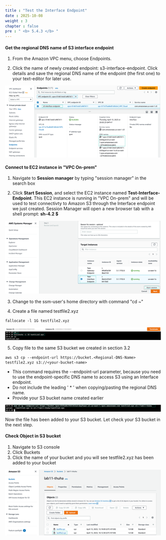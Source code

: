 ```yaml
---
title : "Test the Interface Endpoint"
date : 2025-10-08
weight : 3
chapter : false
pre : " <b> 5.4.3 </b> "
---
```


#### Get the regional DNS name of S3 interface endpoint
1. From the Amazon VPC menu, choose Endpoints.

2. Click the name of newly created endpoint: s3-interface-endpoint. Click details and save the regional DNS name of the endpoint (the first one) to your text-editor for later use. 

![dns name](/images/5-Workshop/5.4-S3-onprem/dns.png)


#### Connect to EC2 instance in "VPC On-prem"

1. Navigate to **Session manager** by typing "session manager" in the search box 

2. Click **Start Session**, and select the EC2 instance named **Test-Interface-Endpoint**. This EC2 instance is running in "VPC On-prem" and will be used to test connectivty to Amazon S3 through the Interface endpoint we just created. Session Manager will open a new browser tab with a shell prompt: **sh-4.2 $**

![Start session](/images/5-Workshop/5.4-S3-onprem/start-session.png)

3. Change to the ssm-user's home directory with command "cd ~"

4. Create a file named testfile2.xyz
```
fallocate -l 1G testfile2.xyz
```

![user](/images/5-Workshop/5.4-S3-onprem/cli1.png)


5. Copy file to the same S3 bucket we created in section 3.2

```
aws s3 cp --endpoint-url https://bucket.<Regional-DNS-Name> testfile2.xyz s3://<your-bucket-name>
``` 
+ This command requires the --endpoint-url parameter, because you need to use the endpoint-specific DNS name to access S3 using an Interface endpoint.
+ Do not include the leading ' * ' when copying/pasting the regional DNS name.
+ Provide your S3 bucket name created earlier

![copy file](/images/5-Workshop/5.4-S3-onprem/cli2.png)


Now the file has been added to your S3 bucket. Let check your S3 bucket in the next step.

#### Check Object in S3 bucket

1. Navigate to S3 console
2. Click Buckets
3. Click the name of your bucket and you will see testfile2.xyz has been added to your bucket

![check bucket](/images/5-Workshop/5.4-S3-onprem/check-bucket.png)




